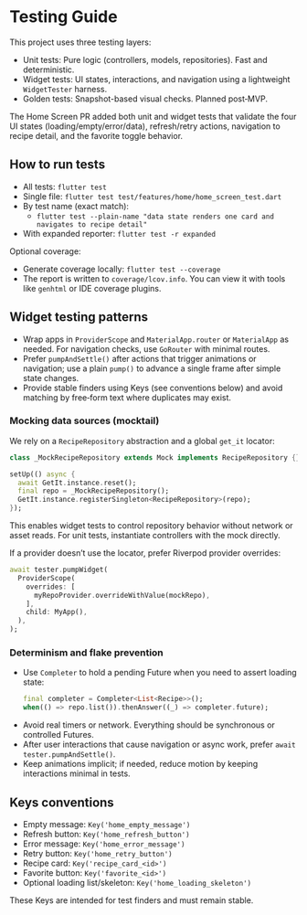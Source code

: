 # Testing Guide

This project uses three testing layers:

- Unit tests: Pure logic (controllers, models, repositories). Fast and deterministic.
- Widget tests: UI states, interactions, and navigation using a lightweight `WidgetTester` harness.
- Golden tests: Snapshot-based visual checks. Planned post‑MVP.

The Home Screen PR added both unit and widget tests that validate the four UI states (loading/empty/error/data), refresh/retry actions, navigation to recipe detail, and the favorite toggle behavior.

## How to run tests

- All tests: `flutter test`
- Single file: `flutter test test/features/home/home_screen_test.dart`
- By test name (exact match):
  - `flutter test --plain-name "data state renders one card and navigates to recipe detail"`
- With expanded reporter: `flutter test -r expanded`

Optional coverage:

- Generate coverage locally: `flutter test --coverage`
- The report is written to `coverage/lcov.info`. You can view it with tools like `genhtml` or IDE coverage plugins.

## Widget testing patterns

- Wrap apps in `ProviderScope` and `MaterialApp.router` or `MaterialApp` as needed. For navigation checks, use `GoRouter` with minimal routes.
- Prefer `pumpAndSettle()` after actions that trigger animations or navigation; use a plain `pump()` to advance a single frame after simple state changes.
- Provide stable finders using Keys (see conventions below) and avoid matching by free‑form text where duplicates may exist.

### Mocking data sources (mocktail)

We rely on a `RecipeRepository` abstraction and a global `get_it` locator:

```dart
class _MockRecipeRepository extends Mock implements RecipeRepository {}

setUp(() async {
  await GetIt.instance.reset();
  final repo = _MockRecipeRepository();
  GetIt.instance.registerSingleton<RecipeRepository>(repo);
});
```

This enables widget tests to control repository behavior without network or asset reads. For unit tests, instantiate controllers with the mock directly.

If a provider doesn’t use the locator, prefer Riverpod provider overrides:

```dart
await tester.pumpWidget(
  ProviderScope(
    overrides: [
      myRepoProvider.overrideWithValue(mockRepo),
    ],
    child: MyApp(),
  ),
);
```

### Determinism and flake prevention

- Use `Completer` to hold a pending Future when you need to assert loading state:
  ```dart
  final completer = Completer<List<Recipe>>();
  when(() => repo.list()).thenAnswer((_) => completer.future);
  ```
- Avoid real timers or network. Everything should be synchronous or controlled Futures.
- After user interactions that cause navigation or async work, prefer `await tester.pumpAndSettle()`.
- Keep animations implicit; if needed, reduce motion by keeping interactions minimal in tests.

## Keys conventions

- Empty message: `Key('home_empty_message')`
- Refresh button: `Key('home_refresh_button')`
- Error message: `Key('home_error_message')`
- Retry button: `Key('home_retry_button')`
- Recipe card: `Key('recipe_card_<id>')`
- Favorite button: `Key('favorite_<id>')`
- Optional loading list/skeleton: `Key('home_loading_skeleton')`

These Keys are intended for test finders and must remain stable.

